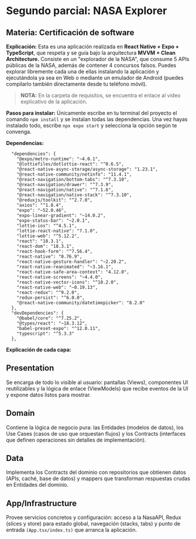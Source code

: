 # Segundo parcial: NASA Explorer
## Materia: Certificación de software

**Explicación:** Esta es una aplicación realizada en **React Native + Expo + TypeScript**, que respeta y se guía bajo la arquitectura **MVVM + Clean Architecture.** Consiste en un "explorador de la NASA", que consume 5 APIs públicas de la NASA, además de contener 4 concursos falsos. Puedes explorar libremente cada una de ellas instalando la aplicación y ejecutándola ya sea en Web o mediante un emulador de Android (puedes compilarlo también directamente desde tu teléfono móvil).
> **NOTA:** En la carpeta de requisitos, se encuentra el enlace al video explicativo de la aplicación.

**Pasos para instalar:** Únicamente escribe en tu terminal del proyecto el comando ```npm install``` y se instalan todas las dependencias. Una vez hayas instalado todo, escribe ```npx expo start``` y selecciona la opción según te convenga.

**Dependencias:**
```
  "dependencies": {
    "@expo/metro-runtime": "~4.0.1",
    "@lottiefiles/dotlottie-react": "^0.6.5",
    "@react-native-async-storage/async-storage": "1.23.1",
    "@react-native-community/netinfo": "11.4.1",
    "@react-navigation/bottom-tabs": "^7.3.10",
    "@react-navigation/drawer": "^7.3.9",
    "@react-navigation/native": "^7.1.6",
    "@react-navigation/native-stack": "^7.3.10",
    "@reduxjs/toolkit": "^2.7.0",
    "axios": "^1.8.4",
    "expo": "~52.0.46",
    "expo-linear-gradient": "~14.0.2",
    "expo-status-bar": "~2.0.1",
    "lottie-ios": "^4.5.1",
    "lottie-react-native": "7.1.0",
    "lottie-web": "^5.12.2",
    "react": "18.3.1",
    "react-dom": "18.3.1",
    "react-hook-form": "^7.56.4",
    "react-native": "0.76.9",
    "react-native-gesture-handler": "~2.20.2",
    "react-native-reanimated": "~3.16.1",
    "react-native-safe-area-context": "4.12.0",
    "react-native-screens": "~4.4.0",
    "react-native-vector-icons": "^10.2.0",
    "react-native-web": "~0.19.13",
    "react-redux": "^9.2.0",
    "redux-persist": "^6.0.0",
    "@react-native-community/datetimepicker": "8.2.0"
  },
  "devDependencies": {
    "@babel/core": "^7.25.2",
    "@types/react": "~18.3.12",
    "babel-preset-expo": "^12.0.11",
    "typescript": "^5.3.3"
  },
```

**Explicación de cada capa:**
## Presentation
Se encarga de todo lo visible al usuario: pantallas (Views), componentes UI reutilizables y la lógica de enlace (ViewModels) que recibe eventos de la UI y expone datos listos para mostrar.

## Domain
Contiene la lógica de negocio pura: las Entidades (modelos de datos), los Use Cases (casos de uso que orquestan flujos) y los Contracts (interfaces que definen operaciones sin detalles de implementación).

## Data
Implementa los Contracts del dominio con repositorios que obtienen datos (APIs, caché, base de datos) y mappers que transforman respuestas crudas en Entidades del dominio.

## App/Infrastructure
Provee servicios concretos y configuración: acceso a la NasaAPI, Redux (slices y store) para estado global, navegación (stacks, tabs) y punto de entrada ```(App.tsx/index.ts)``` que arranca la aplicación.
